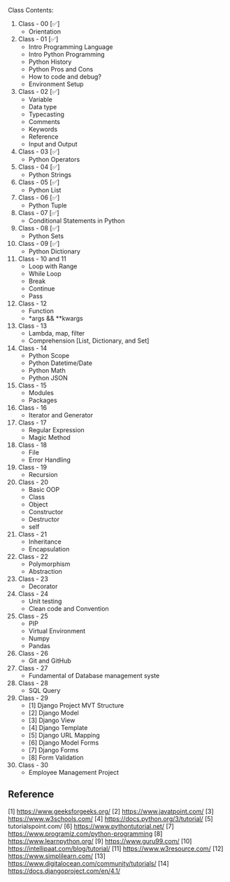 Class Contents:

1. Class - 00 [✅]
   - Orientation
2. Class - 01 [✅]
   - Intro Programming Language
   - Intro Python Programming
   - Python History
   - Python Pros and Cons
   - How to code and debug?
   - Environment Setup
3. Class - 02 [✅]
   - Variable
   - Data type
   - Typecasting
   - Comments
   - Keywords
   - Reference
   - Input and Output
4. Class - 03 [✅]
   - Python Operators
5. Class - 04 [✅]
   - Python Strings
6. Class - 05 [✅]
   - Python List
7. Class - 06 [✅]
   - Python Tuple
8. Class - 07 [✅]
   - Conditional Statements in Python
9. Class - 08 [✅]
   - Python Sets
10. Class - 09 [✅]
    - Python Dictionary
11. Class - 10 and 11
    - Loop with Range
    - While Loop
    - Break
    - Continue
    - Pass
12. Class - 12
    - Function
    - \*args && \*\*kwargs
13. Class - 13
    - Lambda, map, filter
    - Comprehension [List, Dictionary, and Set]
14. Class - 14
    - Python Scope
    - Python Datetime/Date
    - Python Math
    - Python JSON
15. Class - 15
    - Modules
    - Packages
16. Class - 16
    - Iterator and Generator
17. Class - 17
    - Regular Expression
    - Magic Method
18. Class - 18
    - File
    - Error Handling
19. Class - 19
    - Recursion
20. Class - 20
    - Basic OOP
    - Class
    - Object
    - Constructor
    - Destructor
    - self
21. Class - 21
    - Inheritance
    - Encapsulation
22. Class - 22
    - Polymorphism
    - Abstraction
23. Class - 23
    - Decorator
24. Class - 24
    - Unit testing
    - Clean code and Convention
25. Class - 25
    - PIP
    - Virtual Environment
    - Numpy
    - Pandas
26. Class - 26
    - Git and GitHub
27. Class - 27
    - Fundamental of Database management syste
28. Class - 28
    - SQL Query
29. Class - 29
    - [1] Django Project MVT Structure
    - [2] Django Model
    - [3] Django View
    - [4] Django Template
    - [5] Django URL Mapping
    - [6] Django Model Forms
    - [7] Django Forms
    - [8] Form Validation
30. Class - 30
    - Employee Management Project

## Reference

[1] https://www.geeksforgeeks.org/
[2] https://www.javatpoint.com/
[3] https://www.w3schools.com/
[4] https://docs.python.org/3/tutorial/
[5] tutorialspoint.com/
[6] https://www.pythontutorial.net/
[7] https://www.programiz.com/python-programming
[8] https://www.learnpython.org/
[9] https://www.guru99.com/
[10] https://intellipaat.com/blog/tutorial/
[11] https://www.w3resource.com/
[12] https://www.simplilearn.com/
[13] https://www.digitalocean.com/community/tutorials/
[14] https://docs.djangoproject.com/en/4.1/
